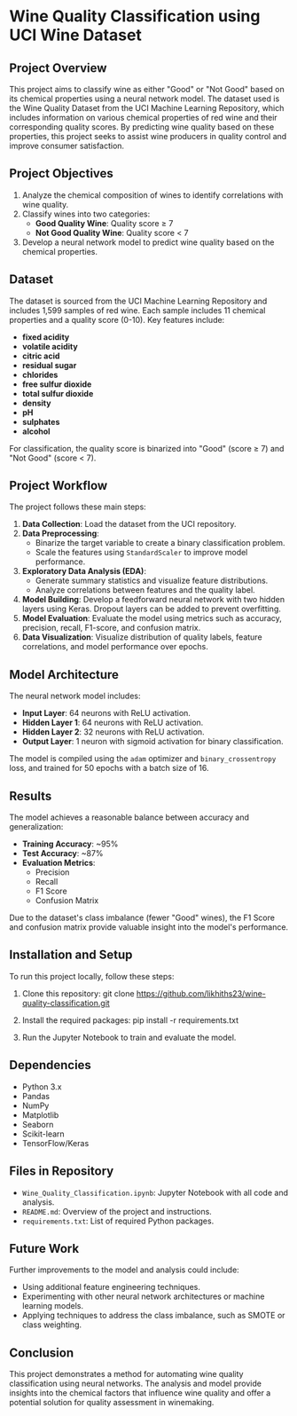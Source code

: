 
# Wine Quality Classification using UCI Wine Dataset

## Project Overview
This project aims to classify wine as either "Good" or "Not Good" based on its chemical properties using a neural network model. The dataset used is the Wine Quality Dataset from the UCI Machine Learning Repository, which includes information on various chemical properties of red wine and their corresponding quality scores. By predicting wine quality based on these properties, this project seeks to assist wine producers in quality control and improve consumer satisfaction.

## Project Objectives
1. Analyze the chemical composition of wines to identify correlations with wine quality.
2. Classify wines into two categories:
   - **Good Quality Wine**: Quality score ≥ 7
   - **Not Good Quality Wine**: Quality score < 7
3. Develop a neural network model to predict wine quality based on the chemical properties.

## Dataset
The dataset is sourced from the UCI Machine Learning Repository and includes 1,599 samples of red wine. Each sample includes 11 chemical properties and a quality score (0-10). Key features include:
- **fixed acidity**
- **volatile acidity**
- **citric acid**
- **residual sugar**
- **chlorides**
- **free sulfur dioxide**
- **total sulfur dioxide**
- **density**
- **pH**
- **sulphates**
- **alcohol**

For classification, the quality score is binarized into "Good" (score ≥ 7) and "Not Good" (score < 7).

## Project Workflow
The project follows these main steps:
1. **Data Collection**: Load the dataset from the UCI repository.
2. **Data Preprocessing**: 
   - Binarize the target variable to create a binary classification problem.
   - Scale the features using `StandardScaler` to improve model performance.
3. **Exploratory Data Analysis (EDA)**: 
   - Generate summary statistics and visualize feature distributions.
   - Analyze correlations between features and the quality label.
4. **Model Building**: Develop a feedforward neural network with two hidden layers using Keras. Dropout layers can be added to prevent overfitting.
5. **Model Evaluation**: Evaluate the model using metrics such as accuracy, precision, recall, F1-score, and confusion matrix.
6. **Data Visualization**: Visualize distribution of quality labels, feature correlations, and model performance over epochs.

## Model Architecture
The neural network model includes:
- **Input Layer**: 64 neurons with ReLU activation.
- **Hidden Layer 1**: 64 neurons with ReLU activation.
- **Hidden Layer 2**: 32 neurons with ReLU activation.
- **Output Layer**: 1 neuron with sigmoid activation for binary classification.

The model is compiled using the `adam` optimizer and `binary_crossentropy` loss, and trained for 50 epochs with a batch size of 16.

## Results
The model achieves a reasonable balance between accuracy and generalization:
- **Training Accuracy**: ~95%
- **Test Accuracy**: ~87%
- **Evaluation Metrics**: 
   - Precision
   - Recall
   - F1 Score
   - Confusion Matrix

Due to the dataset's class imbalance (fewer "Good" wines), the F1 Score and confusion matrix provide valuable insight into the model's performance.

## Installation and Setup
To run this project locally, follow these steps:
1. Clone this repository:
   git clone https://github.com/likhiths23/wine-quality-classification.git
   
2. Install the required packages:
   pip install -r requirements.txt

3. Run the Jupyter Notebook to train and evaluate the model.

## Dependencies
- Python 3.x
- Pandas
- NumPy
- Matplotlib
- Seaborn
- Scikit-learn
- TensorFlow/Keras

## Files in Repository
- `Wine_Quality_Classification.ipynb`: Jupyter Notebook with all code and analysis.
- `README.md`: Overview of the project and instructions.
- `requirements.txt`: List of required Python packages.

## Future Work
Further improvements to the model and analysis could include:
- Using additional feature engineering techniques.
- Experimenting with other neural network architectures or machine learning models.
- Applying techniques to address the class imbalance, such as SMOTE or class weighting.

## Conclusion
This project demonstrates a method for automating wine quality classification using neural networks. The analysis and model provide insights into the chemical factors that influence wine quality and offer a potential solution for quality assessment in winemaking.
